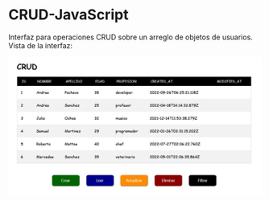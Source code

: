 # CRUD-JavaScript

Interfaz para operaciones CRUD sobre un arreglo de objetos de usuarios.
Vista de la interfaz:

<div align="center">
  <img src="./assets/interface-web.jpg" width="750px">
</div>
